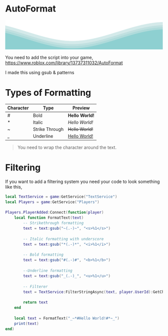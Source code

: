 # AutoFormat
<img src="https://raw.githubusercontent.com/DevDodger/Krofit/main/Img/waves.svg">

You need to add the script into your game, https://www.roblox.com/library/13737311032/AutoFormat

I made this using gsub & patterns

# Types of Formatting

| Character | Type | Preview |
| ------------- | ------------- | ------------- |
| #  | Bold  | **Hello World!** |
| *  | Italic  | *Hello World!* |
| ~  | Strike Through | ~~Hello World!~~ |
| _  | Underline | <ins>Hello World!</ins> |

> You need to wrap the character around the text.

# Filtering
If you want to add a filtering system you need your code to look something like this,

```lua
local TextService = game:GetService("TextService")
local Players = game:GetService("Players")

Players.PlayerAdded:Connect(function(player)
	local function FormatText(text)
		-- Strikethrough formatting
		text = text:gsub("~(.-)~", "<s>%1</s>")

		-- Italic formatting with underscore
		text = text:gsub("*(.-)*", "<i>%1</i>")

		-- Bold formatting
		text = text:gsub("#(.-)#", "<b>%1</b>")
		
		--Underline formatting
		text = text:gsub("_(.-)_", "<u>%1</u>")

		-- Filterer		
		text = TextService:FilterStringAsync(text, player.UserId):GetChatForUserAsync(player.UserId)

		return text
	end

	local text = FormatText("_~*#Hello World!#*~_")
	print(text)
end)
```
